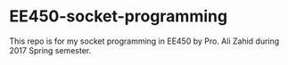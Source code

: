 # EE450-socket-programming
This repo is for my socket programming in EE450 by Pro. Ali Zahid during 2017 Spring semester.
